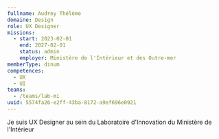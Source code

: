 ```yaml
---
fullname: Audrey Thélème
domaine: Design
role: UX Designer
missions:
  - start: 2023-02-01
    end: 2027-02-01
    status: admin
    employer: Ministère de l'Intérieur et des Outre-mer
memberType: dinum
competences:
  - UX
  - UI
teams:
  - /teams/lab-mi
uuid: 5574fa26-e2ff-43ba-8172-a9ef696e0921
---
```

Je suis UX Designer au sein du Laboratoire d'Innovation du Ministère de l'Intérieur